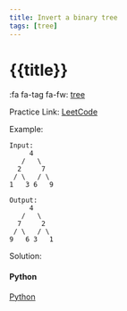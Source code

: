 ```yaml
---
title: Invert a binary tree
tags: [tree]
---
```


# {{title}}

:fa fa-tag fa-fw: [tree]({{tagspath}}/tree)

Practice Link: [LeetCode](https://leetcode.com/problems/invert-binary-tree/)

Example:

```text
Input:
     4
   /   \
  2     7
 / \   / \
1   3 6   9

Output:
     4
   /   \
  7     2
 / \   / \
9   6 3   1
```

Solution:

<!-- tabs:start -->
#### **Python**

[Python](../pycode/tree/invert-binary-tree.py ':include :type=code')
<!-- tabs:end -->
